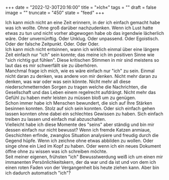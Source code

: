 +++
date = "2022-12-30T20:16:00"
title = "»Ich«"
tags = ""
draft = false
image = ""
truncate = "450"
state = "feed"
+++



Ich kann mich nicht an eine Zeit erinnern, in der ich einfach gemacht habe was ich wollte. Ohne groß darüber nachzudenken. Wenn ich Lust hatte etwas zu tun und nicht vorher abgewogen habe ob das irgendwie lächerlich wäre. Oder unvernünftig. Oder Unklug. Oder unpassend. Oder Egoistisch. Oder der falsche Zeitpunkt. Oder. Oder Oder.\
Ich kann mich nicht entsinnen, wann ich wirklich einmal über eine längere Zeit einfach nur "ich" sein konnte; das meine ich im positiven Sinne wie "sich richtig gut fühlen". Diese kritischen Stimmen in mir sind meistens so laut das es mir schwerfällt sie zu überhören.\
Manchmal frage ich mich, wie es wäre einfach nur "ich" zu sein. Einmal nicht daran zu denken, was andere von mir denken. Nicht mehr daran zu denken, was war oder was sein könnte. Nicht mehr all diese niederschmetternden Sorgen zu tragen welche die Nachrichten, die Gesellschaft und das Leben einem regelrecht aufdrängt. Nicht mehr das Gefühl zu haben mehr leisten zu müssen bloß um zu genügen. \
Schon immer habe ich Menschen bewundert, die sich auf Ihre Stärken besinnen konnten. Stolz auf sich sein konnten. Oder sich einfach gehen lassen konnten ohne dabei ein schlechtes Gewissen zu haben. Sich einfach treiben zu lassen und einfach mal abzuschalten.\
Vielleicht habe ich diese Momente des "seins" aber ständig und bin mir dessen einfach nur nicht bewusst? Wenn ich fremde Katzen anmiaue, Geschichten erfinde, zwanglos Situation analysiere und freudig durch die Gegend hüpfe. Wenn ich zeichne ohne etwas abbilden zu wollen. Oder singe ohne ein Lied im Kopf zu haben. Oder wenn ich ein neues Dokument öffne ohne zu wissen was ich schreiben möchte.\
Seit meiner eigenen, frühsten "ich" Bewusstwerdung weiß ich um einen mir immanenten Persönlichkeitskern, der da war und da ist und von dem ich einen roten Faden von der Vergangenheit bis heute ziehen kann. Aber bin ich dadurch automatisch "ich"?
